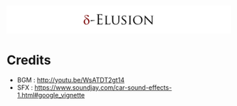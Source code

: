 <img src="README_Resources/logo.png"/>

# Credits

- BGM : http://youtu.be/WsATDT2gt14
- SFX : https://www.soundjay.com/car-sound-effects-1.html#google_vignette